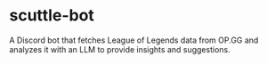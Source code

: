 # scuttle-bot
A Discord bot that fetches League of Legends data from OP.GG and analyzes it with an LLM to provide insights and suggestions.
